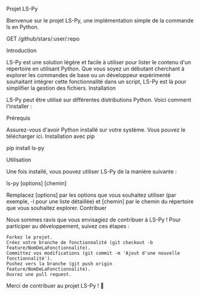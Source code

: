 Projet LS-Py

Bienvenue sur le projet LS-Py, une implémentation simple de la commande ls en Python.

GET /github/stars/:user/:repo


Introduction

LS-Py est une solution légère et facile à utiliser pour lister le contenu d'un répertoire en utilisant Python. Que vous soyez un débutant cherchant à explorer les commandes de base ou un développeur expérimenté souhaitant intégrer cette fonctionnalité dans un script, LS-Py est là pour simplifier la gestion des fichiers.
Installation

LS-Py peut être utilisé sur différentes distributions Python. Voici comment l'installer :

Prérequis

Assurez-vous d'avoir Python installé sur votre système. Vous pouvez le télécharger ici.
Installation avec pip

pip install ls-py


Utilisation

Une fois installé, vous pouvez utiliser LS-Py de la manière suivante :

ls-py [options] [chemin]

Remplacez [options] par les options que vous souhaitez utiliser (par exemple, -l pour une liste détaillée) et [chemin] par le chemin du répertoire que vous souhaitez explorer.
Contribuer

Nous sommes ravis que vous envisagiez de contribuer à LS-Py ! Pour participer au développement, suivez ces étapes :

    Forkez le projet.
    Créez votre branche de fonctionnalité (git checkout -b feature/NomDeLaFonctionnalite).
    Committez vos modifications (git commit -m 'Ajout d'une nouvelle fonctionnalité').
    Pushez vers la branche (git push origin feature/NomDeLaFonctionnalite).
    Ouvrez une pull request.

Merci de contribuer au projet LS-Py ! 🚀
